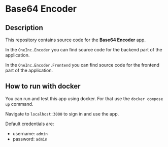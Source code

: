 ﻿# Base64 Encoder
## Description 
This repository contains source code for the **Base64 Encoder** app.

In the `OneInc.Encoder` you can find source code for the backend part of the application.

In the `OneInc.Encoder.Frontend` you can find source code for the frontend part of the application.

## How to run with docker
You can run and test this app using docker.
For that use the `docker compose up` command.

Navigate to `localhost:3000` to sign in and use the app. 

Default credentials are: 
- username: `admin`
- password: `admin`
